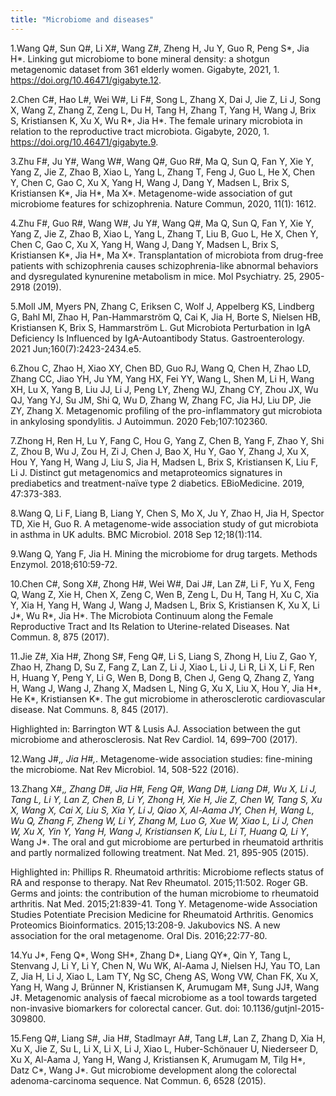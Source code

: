 ```yaml
---
title: "Microbiome and diseases"
---
```


1.Wang Q#, Sun Q#, Li X#, Wang Z#, Zheng H, Ju Y, Guo R, Peng S*, Jia H*. Linking gut microbiome to bone mineral density: a shotgun        metagenomic dataset from 361 elderly women. Gigabyte, 2021, 1. https://doi.org/10.46471/gigabyte.12.

2.Chen C#, Hao L#, Wei W#, Li F#, Song L, Zhang X, Dai J, Jie Z, Li J, Song X, Wang Z, Zhang Z, Zeng L, Du H, Tang H, Zhang T, Yang H, Wang J, Brix S, Kristiansen K, Xu X, Wu R*, Jia H*. The female urinary microbiota in relation to the reproductive tract microbiota. Gigabyte, 2020, 1. https://doi.org/10.46471/gigabyte.9.

3.Zhu F#, Ju Y#, Wang W#, Wang Q#, Guo R#, Ma Q, Sun Q, Fan Y, Xie Y, Yang Z, Jie Z, Zhao B, Xiao L, Yang L, Zhang T, Feng J, Guo L, He X, Chen Y, Chen C, Gao C, Xu X, Yang H, Wang J, Dang Y, Madsen L, Brix S, Kristiansen K*, Jia H*, Ma X*. Metagenome-wide association of gut microbiome features for schizophrenia. Nature Commun, 2020, 11(1): 1612.

4.Zhu F#, Guo R#, Wang W#, Ju Y#, Wang Q#, Ma Q, Sun Q, Fan Y, Xie Y, Yang Z, Jie Z, Zhao B, Xiao L, Yang L, Zhang T, Liu B, Guo L, He X, Chen Y, Chen C, Gao C, Xu X, Yang H, Wang J, Dang Y, Madsen L, Brix S, Kristiansen K*, Jia H*, Ma X*. Transplantation of microbiota from drug-free patients with schizophrenia causes schizophrenia-like abnormal behaviors and dysregulated kynurenine metabolism in mice. Mol Psychiatry. 25, 2905-2918 (2019).

5.Moll JM, Myers PN, Zhang C, Eriksen C, Wolf J, Appelberg KS, Lindberg G, Bahl MI, Zhao H, Pan-Hammarström Q, Cai K, Jia H, Borte S, Nielsen HB, Kristiansen K, Brix S, Hammarström L. Gut Microbiota Perturbation in IgA Deficiency Is Influenced by IgA-Autoantibody Status. Gastroenterology. 2021 Jun;160(7):2423-2434.e5.

6.Zhou C, Zhao H, Xiao XY, Chen BD, Guo RJ, Wang Q, Chen H, Zhao LD, Zhang CC, Jiao YH, Ju YM, Yang HX, Fei YY, Wang L, Shen M, Li H, Wang XH, Lu X, Yang B, Liu JJ, Li J, Peng LY, Zheng WJ, Zhang CY, Zhou JX, Wu QJ, Yang YJ, Su JM, Shi Q, Wu D, Zhang W, Zhang FC, Jia HJ, Liu DP, Jie ZY, Zhang X. Metagenomic profiling of the pro-inflammatory gut microbiota in ankylosing spondylitis. J Autoimmun. 2020 Feb;107:102360.

7.Zhong H, Ren H, Lu Y, Fang C, Hou G, Yang Z, Chen B, Yang F, Zhao Y, Shi Z, Zhou B, Wu J, Zou H, Zi J, Chen J, Bao X, Hu Y, Gao Y, Zhang J, Xu X, Hou Y, Yang H, Wang J, Liu S, Jia H, Madsen L, Brix S, Kristiansen K, Liu F, Li J. Distinct gut metagenomics and metaproteomics signatures in prediabetics and treatment-naïve type 2 diabetics. EBioMedicine. 2019, 47:373-383.

8.Wang Q, Li F, Liang B, Liang Y, Chen S, Mo X, Ju Y, Zhao H, Jia H, Spector TD, Xie H, Guo R. A metagenome-wide association study of gut microbiota in asthma in UK adults. BMC Microbiol. 2018 Sep 12;18(1):114.

9.Wang Q, Yang F, Jia H. Mining the microbiome for drug targets. Methods Enzymol. 2018;610:59-72.

10.Chen C#, Song X#, Zhong H#, Wei W#, Dai J#, Lan Z#, Li F, Yu X, Feng Q, Wang Z, Xie H, Chen X, Zeng C, Wen B, Zeng L, Du H, Tang H, Xu C, Xia Y, Xia H, Yang H, Wang J, Wang J, Madsen L, Brix S, Kristiansen K, Xu X, Li J*, Wu R*, Jia H*. The Microbiota Continuum along the Female Reproductive Tract and Its Relation to Uterine-related Diseases. Nat Commun. 8, 875 (2017).

11.Jie Z#, Xia H#, Zhong S#, Feng Q#, Li S, Liang S, Zhong H, Liu Z, Gao Y, Zhao H, Zhang D, Su Z, Fang Z, Lan Z, Li J, Xiao L, Li J, Li R, Li X, Li F, Ren H, Huang Y, Peng Y, Li G, Wen B, Dong B, Chen J, Geng Q, Zhang Z, Yang H, Wang J, Wang J, Zhang X, Madsen L, Ning G, Xu X, Liu X, Hou Y, Jia H*, He K*, Kristiansen K*. The gut microbiome in atherosclerotic cardiovascular disease. Nat Communs. 8, 845 (2017).

Highlighted in:
Barrington WT & Lusis AJ. Association between the gut microbiome and atherosclerosis. Nat Rev Cardiol. 14, 699–700 (2017).

12.Wang J#,*, Jia H#,*. Metagenome-wide association studies: fine-mining the microbiome. Nat Rev Microbiol. 14, 508-522 (2016).

13.Zhang X#,*, Zhang D#, Jia H#, Feng Q#, Wang D#, Liang D#, Wu X, Li J, Tang L, Li Y, Lan Z, Chen B, Li Y, Zhong H, Xie H, Jie Z, Chen W, Tang S, Xu X, Wang X, Cai X, Liu S, Xia Y, Li J, Qiao X, Al-Aama JY, Chen H, Wang L, Wu Q, Zhang F, Zheng W, Li Y, Zhang M, Luo G, Xue W, Xiao L, Li J, Chen W, Xu X, Yin Y, Yang H, Wang J, Kristiansen K, Liu L, Li T, Huang Q, Li Y*, Wang J*. The oral and gut microbiome are perturbed in rheumatoid arthritis and partly normalized following treatment. Nat Med. 21, 895-905 (2015).

Highlighted in:
Phillips R. Rheumatoid arthritis: Microbiome reflects status of RA and response to therapy. Nat Rev Rheumatol. 2015;11:502.
Roger GB. Germs and joints: the contribution of the human microbiome to rheumatoid arthritis. Nat Med. 2015;21:839-41.
Tong Y. Metagenome-wide Association Studies Potentiate Precision Medicine for Rheumatoid Arthritis. Genomics Proteomics Bioinformatics. 2015;13:208-9.
Jakubovics NS. A new association for the oral metagenome. Oral Dis. 2016;22:77-80.

14.Yu J*, Feng Q*, Wong SH*, Zhang D*, Liang QY*, Qin Y, Tang L, Stenvang J, Li Y, Li Y, Chen N, Wu WK, Al-Aama J, Nielsen HJ, Yau TO, Lan Z, Jia H, Li J, Xiao L, Lam TY, Ng SC, Cheng AS, Wong VW, Chan FK, Xu X, Yang H, Wang J, Brünner N, Kristiansen K, Arumugam M‡, Sung JJ‡, Wang J‡. Metagenomic analysis of faecal microbiome as a tool towards targeted non-invasive biomarkers for colorectal cancer. Gut. doi: 10.1136/gutjnl-2015-309800.

15.Feng Q#, Liang S#, Jia H#, Stadlmayr A#, Tang L#, Lan Z, Zhang D, Xia H, Xu X, Jie Z, Su L, Li X, Li X, Li J, Xiao L, Huber-Schönauer U, Niederseer D, Xu X, Al-Aama J, Yang H, Wang J, Kristiansen K, Arumugam M, Tilg H*, Datz C*, Wang J*. Gut microbiome development along the colorectal adenoma-carcinoma sequence. Nat Commun. 6, 6528 (2015).